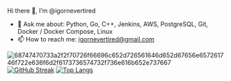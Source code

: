 Hi there 👋, I’m @igornevertired

- 💬 Ask me about: Python, Go, C++, Jenkins, AWS, PostgreSQL, Git, Docker / Docker Compose, Linux
- 📫 How to reach me: igornevertired@gmail.com

![68747470733a2f2f70726f66696c652d726561646d652d67656e657261746f722e636f6d2f6173736574732f736e616b652e737667](https://github.com/igornevertired/igornevertired/assets/83705173/44792c77-a36e-4661-92a3-de0dbd0c5a35)
[![GitHub Streak](http://github-readme-streak-stats.herokuapp.com?user=igornevertired&theme=dark&background=000000)](https://git.io/streak-stats)
[![Top Langs](https://github-readme-stats.vercel.app/api/top-langs/?username=igornevertired&layout=compact&theme=vision-friendly-dark)](https://github.com/anuraghazra/github-readme-stats)
